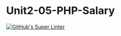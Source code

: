 # Unit2-05-PHP-Salary
[![GitHub's Super Linter](https://github.com/ICS20-Programming-ZoiaB/Unit2-05-PHP-Salary/workflows/GitHub's%20Super%20Linter/badge.svg)](https://github.com/ICS20-Programming-ZoiaB/Unit2-05-PHP-Salary/actions)